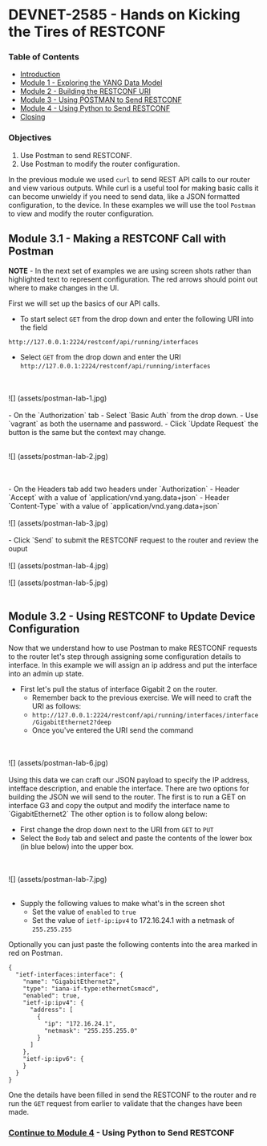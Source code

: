 # DEVNET-2585 - Hands on Kicking the Tires of RESTCONF

### Table of Contents
- [Introduction](DEVNET-2585-Intro.md)
- [Module 1 - Exploring the YANG Data Model](DEVNET-2585-M1.md)
- [Module 2 - Building the RESTCONF URI](DEVNET-2585-M2.md)
- [Module 3 - Using POSTMAN to Send RESTCONF](DEVNET-2585-M3.md)
- [Module 4 - Using Python to Send RESTCONF](DEVNET-2585-M4.md)
- [Closing](DEVNET-2585-Close.md)

### Objectives
1. Use Postman to send RESTCONF.
2. Use Postman to modify the router configuration.

In the previous module we used `curl` to send REST API calls to our router and view various outputs. While curl is a useful tool for making basic calls it can become unwieldy if you need to send data, like a JSON formatted configuration, to the device. In these examples we will use the tool `Postman` to view and modify the router configuration.

## Module 3.1 - Making a RESTCONF Call with Postman

**NOTE** - In the next set of examples we are using screen shots rather than highlighted text to represent configuration. The red arrows should point out where to make changes in the UI.

First we will set up the basics of our API calls.

- To start select `GET` from the drop down and enter the following URI into the field

```
http://127.0.0.1:2224/restconf/api/running/interfaces 
```

- Select `GET` from the drop down and enter the URI `http://127.0.0.1:2224/restconf/api/running/interfaces`
<br>
<br>
![] (assets/postman-lab-1.jpg)
<br>
<br>
- On the `Authorization` tab
	- Select `Basic Auth` from the drop down.
	- Use `vagrant` as both the username and password.
	- Click `Update Request` the button is the same but the context may change.
<br>
<br>

![] (assets/postman-lab-2.jpg)

<br>
<br> 
- On the Headers tab add two headers under `Authorization`
	- Header `Accept` with a value of `application/vnd.yang.data+json`
	- Header `Content-Type` with a value of `application/vnd.yang.data+json`
<br>
<br>
![] (assets/postman-lab-3.jpg)
<br>
<br> 
- Click `Send` to submit the RESTCONF request to the router and review the ouput
<br>
<br> 
![] (assets/postman-lab-4.jpg)
<br>
<br> 
![] (assets/postman-lab-5.jpg)
<br>
<br> 

## Module 3.2 - Using RESTCONF to Update Device Configuration

Now that we understand how to use Postman to make RESTCONF requests to the router let's step through assigning some configuration details to interface. In this example we will assign an ip address and put the interface into an admin up state.


* First let's pull the status of interface Gigabit 2 on the router.
	* Remember back to the previous exercise. We will need to craft the URI as follows:
	* `http://127.0.0.1:2224/restconf/api/running/interfaces/interface/GigabitEthernet2?deep`
	* Once you've entered the URI send the command

<br>
<br>
![] (assets/postman-lab-6.jpg)
<br>
<br> 
Using this data we can craft our JSON payload to specify the IP address, intefface description, and enable the interface. There are two options for building the JSON we will send to the router. The first is to run a GET on interface G3 and copy the output and modify the interface name to `GigabitEthernet2` The other option is to follow along below:

- First change the drop down next to the URI from `GET` to `PUT` 
- Select the `Body` tab and select and paste the contents of the lower box (in blue below) into the upper box.

<br>
<br>
![] (assets/postman-lab-7.jpg)
<br>
<br> 

- Supply the following values to make what's in the screen shot
	- Set the value of `enabled` to `true`
	- Set the value of `ietf-ip:ipv4` to 172.16.24.1 with a netmask of `255.255.255`

Optionally you can just paste the following contents into the area marked in red on Postman.

```
{
  "ietf-interfaces:interface": {
    "name": "GigabitEthernet2",
    "type": "iana-if-type:ethernetCsmacd",
    "enabled": true,
    "ietf-ip:ipv4": {
      "address": [
        {
          "ip": "172.16.24.1",
          "netmask": "255.255.255.0"
        }
      ]
    },
    "ietf-ip:ipv6": {
    }
  }
}
```
One the details have been filled in send the RESTCONF to the router and re run the `GET` request from earlier to validate that the changes have been made.


### [Continue to Module 4](DEVNET-2585-M4.md) - Using Python to Send RESTCONF
